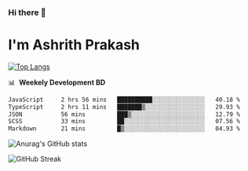 ### Hi there 👋
# I'm Ashrith Prakash

[![Top Langs](https://github-readme-stats.vercel.app/api/top-langs/?username=xxcheckmatexx&count_private=true&include_all_commits=true&show_icons=true&line_height=20&title_color=FFFFFF&icon_color=FFFFFF&text_color=FFFFFF&bg_color=0D1117&langs_count=8)](https://github.com/anuraghazra/github-readme-stats)

📊 &nbsp;**Weekely Development BD**

<!--START_SECTION:waka-->

```txt
JavaScript     2 hrs 56 mins   ██████████░░░░░░░░░░░░░░░   40.18 %
TypeScript     2 hrs 11 mins   ███████▒░░░░░░░░░░░░░░░░░   29.93 %
JSON           56 mins         ███▒░░░░░░░░░░░░░░░░░░░░░   12.79 %
SCSS           33 mins         ██░░░░░░░░░░░░░░░░░░░░░░░   07.56 %
Markdown       21 mins         █▒░░░░░░░░░░░░░░░░░░░░░░░   04.93 %
```

<!--END_SECTION:waka-->

![Anurag's GitHub stats](https://github-readme-stats.vercel.app/api?username=xxcheckmatexx&count_private=true&show_icons=true&theme=merko)  

![GitHub Streak](http://github-readme-streak-stats.herokuapp.com?user=xxcheckmatexx&theme=merko&hide_border=true&date_format=M%20j%5B%2C%20Y%5D&fire=DD0E0B)
<br/>

